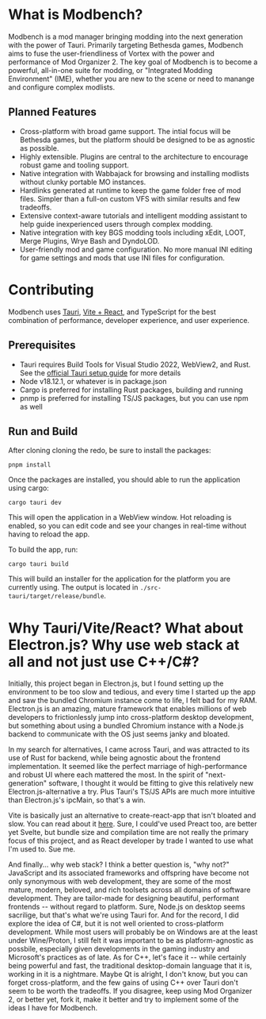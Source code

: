 # What is Modbench?

Modbench is a mod manager bringing modding into the next generation with the power of Tauri. Primarily targeting Bethesda games, Modbench aims to fuse the user-friendliness of
Vortex with the power and performance of Mod Organizer 2. The key goal of Modbench
is to become a powerful, all-in-one suite for modding, or "Integrated Modding Environment" (IME), whether you are new to the scene or need to manange and configure complex modlists.

## Planned Features

- Cross-platform with broad game support. The intial focus will be Bethesda games,
  but the platform should be designed to be as agnostic as possible.
- Highly extensible. Plugins are central to the architecture to encourage robust
  game and tooling support.
- Native integration with Wabbajack for browsing and installing modlists without
  clunky portable MO instances.
- Hardlinks generated at runtime to keep the game folder free of mod files. Simpler than a full-on custom VFS with similar results and few tradeoffs.
- Extensive context-aware tutorials and intelligent modding assistant to help guide
  inexperienced users through complex modding.
- Native integration with key BGS modding tools including xEdit, LOOT, Merge Plugins, Wrye Bash and DyndoLOD.
- User-friendly mod and game configuration. No more manual INI editing for game
  settings and mods that use INI files for configuration.

# Contributing

Modbench uses [Tauri](https://tauri.app), [Vite + React](https://vitejs.dev), and TypeScript for the best combination of performance, developer experience, and user experience.

## Prerequisites

- Tauri requires Build Tools for Visual Studio 2022, WebView2, and Rust. See the [official Tauri setup guide](https://tauri.app/v1/guides/getting-started/prerequisites) for more details
- Node v18.12.1, or whatever is in package.json
- Cargo is preferred for installing Rust packages, building and running
- pnmp is preferred for installing TS/JS packages, but you can use npm as well

## Run and Build

After cloning cloning the redo, be sure to install the packages:

`pnpm install`

Once the packages are installed, you should able to run the application using cargo:

`cargo tauri dev`

This will open the application in a WebView window. Hot reloading is enabled, so you can edit code and see your changes in real-time without having to reload the app.

To build the app, run:

`cargo tauri build`

This will build an installer for the application for the platform you are currently using. The output is located in `./src-tauri/target/release/bundle`.

# Why Tauri/Vite/React? What about Electron.js? Why use web stack at all and not just use C++/C#?

Initially, this project began in Electron.js, but I found setting up the environment to be too slow and tedious, and every time I started up the app and saw the bundled Chromium instance come to life, I felt bad for my RAM. Electron.js is an amazing, mature framework that enables millions of web developers to frictionlessly jump into cross-platform desktop development, but something about using a bundled Chromium instance with a Node.js backend to communicate with the OS just seems janky and bloated. 

In my search for alternatives, I came across Tauri, and was attracted to its use of Rust for backend, while being agnostic about the frontend implementation. It seemed like the perfect marriage of high-performance and robust UI where each mattered the most. In the spirit of "next-generation" software, I thought it would be fitting to give this relatively new Electron.js-alternative a try. Plus Tauri's TS/JS APIs are much more intuitive than Electron.js's ipcMain, so that's a win. 

Vite is basically just an alternative to create-react-app that isn't bloated and slow. You can read about it [here](https://vitejs.dev). Sure, I could've used Preact too, are better yet Svelte, but bundle size and compilation time are not really the primary focus of this project, and as React developer by trade I wanted to use what I'm used to. Sue me. 

And finally... why web stack? I think a better question is, "why not?" JavaScript and its associated frameworks and offspring have become not only synonymous with web development, they are some of the most mature, modern, beloved, and rich toolsets across all domains of software development. They are tailor-made for designing beautiful, performant frontends -- without regard to platform. Sure, Node.js on desktop seems sacrilige, but that's what we're using Tauri for. And for the record, I did explore the idea of C#, but it is not well oriented to cross-platform development. While most users will probably be on Windows are at the least under Wine/Proton, I still felt it was important to be as platform-agnostic as possbile, especially given developments in the gaming industry and Microsoft's practices as of late. As for C++, let's face it -- while certainly being powerful and fast, the traditional desktop-domain language that it is, working in it is a nightmare. Maybe Qt is alright, I don't know, but you can forget cross-platform, and the few gains of using C++ over Tauri don't seem to be worth the tradeoffs. If you disagree, keep using Mod Organizer 2, or better yet, fork it, make it better and try to implement some of the ideas I have for Modbench.

